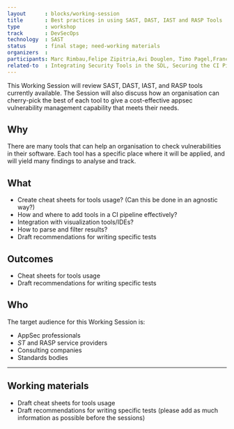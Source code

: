 ```yaml
---
layout      : blocks/working-session
title       : Best practices in using SAST, DAST, IAST and RASP Tools
type        : workshop
track       : DevSecOps
technology  : SAST
status      : final stage; need-working materials
organizers  :
participants: Marc Rimbau,Felipe Zipitria,Avi Douglen, Timo Pagel,Francois Raynaud, Fabien Thalgott
related-to  : Integrating Security Tools in the SDL, Securing the CI Pipeline
---
```


This Working Session will review SAST, DAST, IAST, and RASP tools currently available. The Session will also discuss how an organisation can cherry-pick the best of each tool to give a cost-effective appsec vulnerability management capability that meets their needs.

## Why

There are many tools that can help an organisation to check vulnerabilities in their software. Each tool has a specific place where it will be applied, and will yield many findings to analyse and track.

## What

 - Create cheat sheets for tools usage? (Can this be done in an agnostic way?)
 - How and where to add tools in a CI pipeline effectively?
 - Integration with visualization tools/IDEs?
 - How to parse and filter results? 
 - Draft recommendations for writing specific tests

## Outcomes

- Cheat sheets for tools usage
- Draft recommendations for writing specific tests

## Who

The target audience for this Working Session is:

- AppSec professionals
- *ST* and RASP service providers
- Consulting companies
- Standards bodies

--- 

## Working materials

- Draft cheat sheets for tools usage
- Draft recommendations for writing specific tests
(please add as much information as possible before the sessions)

